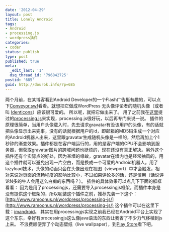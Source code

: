 ```yaml
---
date: '2012-04-29'
layout: post
title: Lonely Android
tags:
- Android
- processing.js
- wordpress插件
categories:
- coder
status: publish
type: post
published: true
meta:
  _edit_last: '1'
  dsq_thread_id: '796842725'
postid: '685'
guid: http://dourok.info/?p=685
---
```

两个月前，在某博客看到Android
Developer的一个Flash广告挺有趣的，可以点下[Conveyor.swf](http://static.googleusercontent.com/external_content/untrusted_dlcp/www.android.com/zh-CN//swf/conveyor.swf "conveyor.swf")看看。就想把它做成WordPress
无头像评论者的随机头像（或者叫
[Identicons](http://en.wikipedia.org/wiki/Identicon "Identicon")）应该很可爱的。
所以呢，就把它做出来了。
用了之前我在[这里](http://dourok.info/2011/12/before_2012/)提过的[processing.js](http://processingjs.org)来实现，processing.js很好玩，以后再专门来说一说。
插件的原理很简单，当用户头像载入时，先去请求gravatar有没该用户的头像，有的话就把头像显示出来完事，没有的话就根据用户的id，即邮箱的MD5码生成一个对应的Android机器人出来，这里跟gravatar生成随机头像是一样的，然后再加上个1秒钟的渐变效果。插件都是在客户端运行的，用的是客户端的CPU不会影响到服务器，但获取gravatar图片的跨域问题也挺烦的，现在还没有真正解决。另外这个插件还有个实际点的好处，因为某墙的缘故，gravatar在墙内也是经常抽风的，用这个插件就可以避免出现一片空白，而是换成一个可爱的Android机器人。用了lazyload技术，头像的动画只会在头像出现在视图（viewport）中才会触发，相对来说对页面的流畅程度的影响比较小，不过如果评论多的话，还是慎用（话说评论N多的牛人会用这么白痴的东西吗？）。
插件的具体效果可以点几下下面的框框看看：
因为是用了processingjs，还需要导入processingjs框架，而插件本身是没有提供这个框架的，所以呢装这个插件之前，推荐先装一下这个：[http://www.ramoonus.nl/wordpress/processing-js/](http://www.ramoonus.nl/wordpress/processing-js/)
这个插件可以在这里下载：[imandroid](https://wordpress.org/extend/plugins/imandrod/)。
其实在用processingjs实现之前我已经在Android平台上实现了这个东东，幸好有processingjs这么像java语法的东西让我省了不少力气移植到js上来。
不浪费顺便弄了个动态壁纸（live wallpaper），到[Play
Store](https://play.google.com/store/apps/details?id=info.dourok.imandroid)看下吧。
